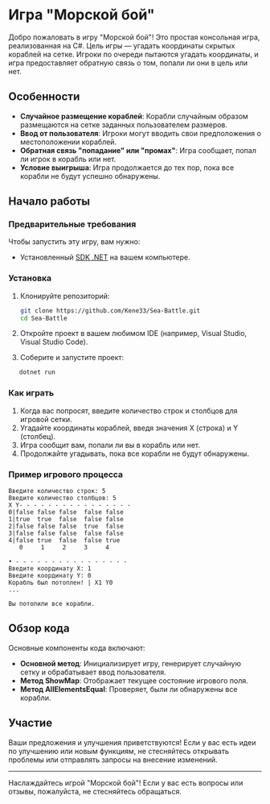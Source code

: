 # Игра "Морской бой"

Добро пожаловать в игру "Морской бой"! Это простая консольная игра, реализованная на C#. Цель игры — угадать координаты скрытых кораблей на сетке. Игроки по очереди пытаются угадать координаты, и игра предоставляет обратную связь о том, попали ли они в цель или нет.

## Особенности

- **Случайное размещение кораблей**: Корабли случайным образом размещаются на сетке заданных пользователем размеров.
- **Ввод от пользователя**: Игроки могут вводить свои предположения о местоположении кораблей.
- **Обратная связь "попадание" или "промах"**: Игра сообщает, попал ли игрок в корабль или нет.
- **Условие выигрыша**: Игра продолжается до тех пор, пока все корабли не будут успешно обнаружены.

## Начало работы

### Предварительные требования

Чтобы запустить эту игру, вам нужно:

- Установленный [SDK .NET](https://dotnet.microsoft.com/download) на вашем компьютере.

### Установка

1. Клонируйте репозиторий:
   ```bash
   git clone https://github.com/Kene33/Sea-Battle.git
   cd Sea-Battle
   ```

2. Откройте проект в вашем любимом IDE (например, Visual Studio, Visual Studio Code).

3. Соберите и запустите проект:
   
```bash
   dotnet run
   ```

### Как играть

1. Когда вас попросят, введите количество строк и столбцов для игровой сетки.
2. Угадайте координаты кораблей, введя значения X (строка) и Y (столбец).
3. Игра сообщит вам, попали ли вы в корабль или нет.
4. Продолжайте угадывать, пока все корабли не будут обнаружены.

### Пример игрового процесса

```
Введите количество строк: 5
Введите количество столбцов: 5
X Y- - - - - - - - - - - - - - - - 
0|false false false  false false 
1|true  true  false  false false 
2|false false false  true  false 
3|false false false  false false 
4|false true  false  false true 
   0     1     2     3     4 

• - - - - - - - - - - - - - - - - 
Введите координату X: 1
Введите координату Y: 0
Корабль был потоплен! | X1 Y0
...

Вы потопили все корабли.
```
## Обзор кода

Основные компоненты кода включают:

- **Основной метод**: Инициализирует игру, генерирует случайную сетку и обрабатывает ввод пользователя.
- **Метод ShowMap**: Отображает текущее состояние игрового поля.
- **Метод AllElementsEqual**: Проверяет, были ли обнаружены все корабли.

## Участие

Ваши предложения и улучшения приветствуются! Если у вас есть идеи по улучшению или новым функциям, не стесняйтесь открывать проблемы или отправлять запросы на внесение изменений.

---

Наслаждайтесь игрой "Морской бой"! Если у вас есть вопросы или отзывы, пожалуйста, не стесняйтесь обращаться.
